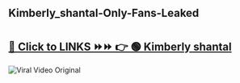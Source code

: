 
 ## Kimberly_shantal-Only-Fans-Leaked

# <h2><a href="https://clipsfans.com/Kimberly_shantal&ref=git">🔗 Click to LINKS ⏩⏩ 👉 🟢 Kimberly shantal </a></h2>

<a href="https://clipsfans.com/Kimberly_shantal&ref=git" rel="nofollow" data-target="animated-image.originalLink"><img src="https://i.ibb.co.com/xMMVF88/686577567.gif" alt="Viral Video Original" style="max-width: 100%; display: inline-block;" data-target="animated-image.originalImage"></a>
